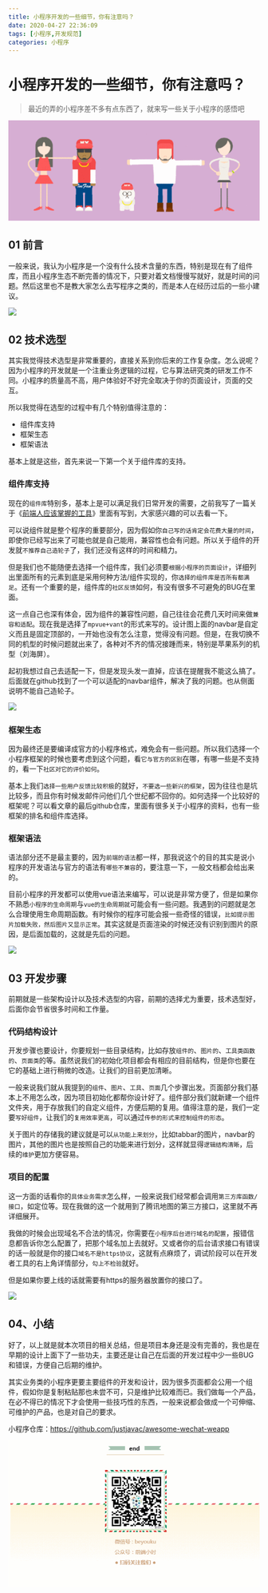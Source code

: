 ```yaml
---
title: 小程序开发的一些细节，你有注意吗？
date: 2020-04-27 22:36:09
tags: [小程序,开发规范]
categories: 小程序
---
```


# 小程序开发的一些细节，你有注意吗？

> 最近的弄的小程序差不多有点东西了，就来写一些关于小程序的感悟吧

![](../common/1.gif)



## 01 前言

一般来说，我认为小程序是一个没有什么技术含量的东西，特别是现在有了组件库，而且小程序生态不断完善的情况下，只要对着文档慢慢写就好，就是时间的问题。然后这里也不是教大家怎么去写程序之类的，而是本人在经历过后的一些小建议。


![](https://imgkr.cn-bj.ufileos.com/c50c008a-c38f-4033-be1f-5a0a2e7cda0e.png)


## 02 技术选型

其实我觉得技术选型是非常重要的，直接关系到你后来的工作复杂度。怎么说呢？因为小程序的开发就是一个注重业务逻辑的过程，它与算法研究类的研发工作不同。小程序的质量高不高，用户体验好不好完全取决于你的页面设计，页面的交互。

所以我觉得在选型的过程中有几个特别值得注意的：

- 组件库支持
- 框架生态
- 框架语法

基本上就是这些，首先来说一下第一个关于组件库的支持。

### 组件库支持

现在的`组件库`特别多，基本上是可以满足我们日常开发的需要，之前我写了一篇关于《[前端人应该掌握的工具](https://juejin.im/post/5e9f02ff6fb9a03c95800c8d)》里面有写到，大家感兴趣的可以去看一下。

可以说组件就是整个程序的重要部分，因为假如你`自己写的话肯定会花费大量的时间`，即使你已经写出来了可能也就是自己能用，兼容性也会有问题。所以关于组件的开发就`不推荐自己造轮子`了，我们还没有这样的时间和精力。

但是我们也不能随便去选择一个组件库，我们必须要`根据小程序的页面设计`，详细列出里面所有的元素到底是采用何种方法/组件实现的，你`选择的组件库是否所有都满足`。还有一个重要的是，组件库的`社区反馈`如何，有没有很多不可避免的BUG在里面。

这一点自己也深有体会，因为组件的兼容性问题，自己往往会花费几天时间来做`兼容和适配`。现在我是选择了`mpvue+vant`的形式来写的。设计图上面的navbar是自定义而且是固定顶部的，一开始也没有怎么注意，觉得没有问题。但是，在我切换不同的机型的时候问题就出来了，各种对不齐的情况接踵而来，特别是苹果系列的机型（刘海屏）。

起初我想过自己去适配一下，但是发现头发一直掉，应该在提醒我不能这么搞了。后面就在github找到了一个可以适配的navbar组件，解决了我的问题。也从侧面说明不能自己造轮子。


![](https://imgkr.cn-bj.ufileos.com/7f90f565-435f-4c69-a228-80257ac51e21.png)


### 框架生态

因为最终还是要编译成官方的小程序格式，难免会有一些问题。所以我们选择一个小程序框架的时候也要考虑到这个问题，看`它与官方的区别`在哪，有哪一些是不支持的，看一下`社区对它的评价如何`。

基本上我们`选择一些用户反馈比较积极`的就好，`不要选一些新兴的框架`，因为往往也是坑比较多，而且你有时候发邮件问他们几个世纪都不回你的。如何选择一个比较好的框架呢？可以看文章的最后github仓库，里面有很多关于小程序的资料，也有一些框架的排名和组件库选择。

### 框架语法

语法部分还不是最主要的，因为`前端的语法`都一样，那我说这个的目的其实是说小程序的开发语法与官方的语法有`哪些不兼容`的，要注意一下，一般文档都会给出来的。

目前小程序的开发都可以使用vue语法来编写，可以说是非常方便了，但是如果你不熟悉`小程序的生命周期`与`vue的生命周期就`可能会有一些问题。我遇到的问题就是怎么合理使用生命周期函数。有时候你的程序可能会报一些奇怪的错误，`比如提示图片加载失败，然后图片又显示正常`。其实这就是页面渲染的时候还没有识别到图片的原因，是后面加载的，这就是先后的问题。

![](https://imgkr.cn-bj.ufileos.com/4f335a2e-aea6-494d-967e-d15aff1b39fb.png)

## 03 开发步骤

前期就是一些架构设计以及技术选型的内容，前期的选择尤为重要，技术选型好，后面你会节省很多时间和工作量。

### 代码结构设计

开发步骤也要设计，你要规划一些目录结构，比如存放`组件的`、`图片的`、`工具类函数的`、`页面类`的等。虽然说我们的初始化项目都会有相应的目前结构，但是你也要在它的基础上进行稍微的改造。让我们的目前更加清晰。

一般来说我们就从我提到的`组件`、`图片`、`工具`、`页面`几个步骤出发。页面部分我们基本上不用怎么改，因为项目初始化都帮你设计好了。组件部分我们就新建一个组件文件夹，用于存放我们的自定义组件，方便后期的复用。值得注意的是，我们一定要`写好组件`，让我们的`复用效率更高`，可以通过`传参的形式来控制组件的形态`。

关于图片的存储我的建议就是可以`从功能上来划分`，比如tabbar的图片，navbar的图片，其他的图片也是按照自己的功能来进行划分，这样就显得`逻辑结构清晰`，后续的`维护`更加方便容易。

### 项目的配置

这一方面的话看你的`具体业务需求`怎么样，一般来说我们经常都会调用`第三方库函数/接口`，如定位等。现在我做的这一个就用到了腾讯地图的第三方接口，这里就不再详细展开。

我做的时候会出现域名不合法的情况，你需要在`小程序后台进行域名的配置`，报错信息都告诉你怎么配置了，把那个域名加上去就好。又或者你的后台请求接口有错误的话一般就是你的接口`域名不是https协议`，这就有点麻烦了，调试阶段可以在开发者工具的右上角详情部分，`勾上不检验`就好。

但是如果你要上线的话就需要有https的服务器放置你的接口了。


![](https://imgkr.cn-bj.ufileos.com/7b8e9147-9ee2-4f1b-b473-155285245f80.png)


## 04、小结

好了，以上就是就本次项目的相关总结，但是项目本身还是没有完善的，我也是在早期的设计上面下了一些功夫，主要还是让自己在后面的开发过程中少一些BUG和错误，方便自己后期的维护。

其实业务类的小程序更要主要组件的开发和设计，因为很多页面都会公用一个组件，假如你是复制粘贴那也未尝不可，只是维护比较难而已。我们做每一个产品，在必不得已的情况下才会使用一些技巧性的东西，一般来说都会做成一个可伸缩、可维护的产品，也是对自己的要求。

小程序仓库：https://github.com/justjavac/awesome-wechat-weapp


![](../common/2.gif)

